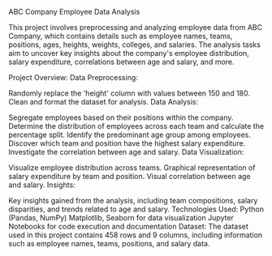 ABC Company Employee Data Analysis

This project involves preprocessing and analyzing employee data from ABC Company, which contains details such as employee names, teams, positions, ages, heights, weights, colleges, and salaries. The analysis tasks aim to uncover key insights about the company's employee distribution, salary expenditure, correlations between age and salary, and more.

Project Overview:
Data Preprocessing:

Randomly replace the 'height' column with values between 150 and 180.
Clean and format the dataset for analysis.
Data Analysis:

Segregate employees based on their positions within the company.
Determine the distribution of employees across each team and calculate the percentage split.
Identify the predominant age group among employees.
Discover which team and position have the highest salary expenditure.
Investigate the correlation between age and salary.
Data Visualization:

Visualize employee distribution across teams.
Graphical representation of salary expenditure by team and position.
Visual correlation between age and salary.
Insights:

Key insights gained from the analysis, including team compositions, salary disparities, and trends related to age and salary.
Technologies Used:
Python (Pandas, NumPy)
Matplotlib, Seaborn for data visualization
Jupyter Notebooks for code execution and documentation
Dataset:
The dataset used in this project contains 458 rows and 9 columns, including information such as employee names, teams, positions, and salary data.
